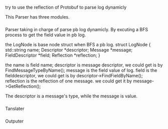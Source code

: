 try to use the reflection of Protobuf to parse log dynamicly

This Parser has three modules.
###
Parser
taking in charge of parse pb log dynamicly.
By excuting a BFS process to get the field value in pb log.

the LogNode is base node struct when BFS a pb log.
struct LogNode {
std::string name;
Descriptor *descriptor;
Message *message;
FieldDescriptor *field;
Reflection *reflection;
}

the name is field name;
descriptor is message descriptor, we could get is by FindMessageTypeByName();
message is the field value of log. 
field is the fielddescriptor, we could get is by descriptor->FindFieldByName();
reflection is the reflection of one message. we could get it by message->GetReflection();

The descriptor is a message's type, while the message is value.

###
Tanslater

###
Outputer

